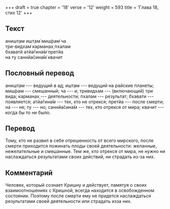+++
draft = true
chapter = '18'
verse = '12'
weight = 593
title = 'Глава 18, стих 12'
+++
## Текст

аништ̣ам ишт̣ам̇ миш́рам̇ ча  
три-видхам̇ карман̣ах̣ пхалам  
бхаватй атйа̄гина̄м̇ претйа  
на ту саннйа̄сина̄м̇ квачит

## Пословный перевод

аништ̣ам --- ведущий в ад; ишт̣ам --- ведущий на райские планеты; миш́рам
--- смешанный; ча --- и; тривидхам --- (включающий) три вида; карман̣ах̣
--- деятельности; пхалам --- результат; бхавати --- появляется;
атйа̄гина̄м --- тех, кто не отрекся; претйа --- после смерти; на --- не;
ту --- но; саннйа̄сина̄м --- тех, кто отрекся от мира; квачит --- когда бы
то ни было.

## Перевод

Тому, кто не развил в себе отрешенность от всего мирского, после смерти
приходится пожинать плоды своей деятельности: желанные, нежелательные и
смешанные. Тем же, кто отрекся от мира, не нужно ни наслаждаться
результатами своих действий, ни страдать из-за них.

## Комментарий

Человек, который сознает Кришну и действует, памятуя о своих
взаимоотношениях с Кришной, всегда находится в освобожденном состоянии.
Поэтому после смерти ему не придется наслаждаться результатами своей
деятельности или страдать изза них.
